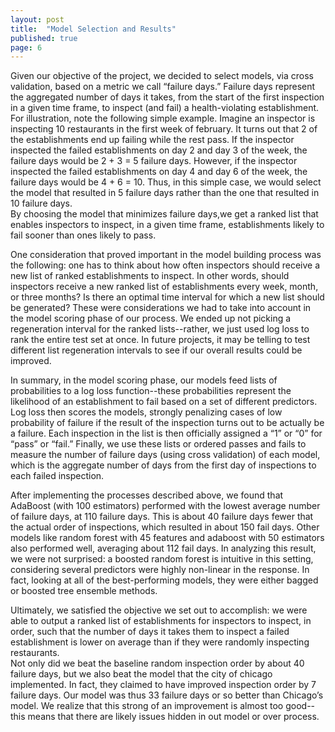 ```yaml
---
layout: post
title:  "Model Selection and Results"
published: true
page: 6
---
```


Given our objective of the project, we decided to select models, via cross validation, based on a metric 
we call “failure days.”  Failure days represent the aggregated number of days it takes, from the start 
of the first inspection in a given time frame, to inspect (and fail) a health-violating establishment.  
For illustration, note the following simple example.  Imagine an inspector is inspecting 10 restaurants 
in the first week of february.  It turns out that 2 of the establishments end up failing while the rest 
pass.  If the inspector inspected the failed establishments on day 2 and day 3 of the week, the failure 
days would be 2 + 3 = 5 failure days.  However, if the inspector inspected the failed establishments on 
day 4 and day 6 of the week, the failure days would be 4 + 6 = 10.  Thus, in this simple case, we would 
select the model that resulted in 5 failure days rather than the one that resulted in 10 failure days.  
By choosing the model that minimizes failure days,we get a ranked list that enables inspectors to 
inspect, in a given time frame, establishments likely to fail sooner than ones likely to pass.

One consideration that proved important in the model building process was the following:  one has to 
think about how often inspectors should receive a new list of ranked establishments to inspect.  In 
other words, should inspectors receive a new ranked list of establishments every week, month, or three 
months?  Is there an optimal time interval for which a new list should be generated? These were 
considerations we had to take into account in the model scoring phase of our process.  We ended up not 
picking a regeneration interval for the ranked lists--rather, we just used log loss to rank the entire 
test set at once.  In future projects, it may be telling to test different list regeneration intervals 
to see if our overall results could be improved.  

In summary, in the model scoring phase, our models feed lists of probabilities to a log loss 
function--these probabilities represent the likelihood of an establishment to fail based on a set of 
different predictors.  Log loss then scores the models, strongly penalizing cases of low probability of 
failure if the result of the inspection turns out to be actually be a failure. Each inspection in the 
list is then officially assigned a “1” or “0” for “pass” or “fail.” Finally, we use these lists or 
ordered passes and fails to measure the number of failure days (using cross validation) of each model, 
which is the aggregate number of days from the first day of inspections to each failed inspection. 


After implementing the processes described above, we found that AdaBoost (with 100 estimators) performed 
with the lowest average number of failure days, at 110 failure days.  This is about 40 failure days 
fewer that the actual order of inspections, which resulted in about 150 fail days. Other models like 
random forest with 45 features and adaboost with 50 estimators also performed well, averaging about 112 
fail days.  In analyzing this result, we were not surprised:  a boosted random forest is intuitive in 
this setting, considering several predictors were highly non-linear in the response.  In fact, looking 
at all of the best-performing models, they were either bagged or boosted tree ensemble methods.  


Ultimately, we satisfied the objective we set out to accomplish: we were able to output a ranked list of 
establishments for inspectors to inspect, in order, such that the number of days it takes them to 
inspect a failed establishment is lower on average than if they were randomly inspecting restaurants.  
Not only did we beat the baseline random inspection order by about 40 failure days, but we also beat the 
model that the city of chicago implemented.  In fact, they claimed to have improved inspection order by 
7 failure days.  Our model was thus 33 failure days or so better than Chicago’s model. We realize that 
this strong of an improvement is almost too good--this means that there are likely issues hidden in out 
model or over process.

